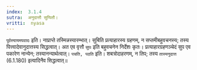 ```yaml
---
index:  3.1.4
sutra:  अनुदात्तौ सुप्पितौ।
vritti:  nyasa
---
```


`पूर्वस्यायमपवादः` इति। नाप्राप्ते तस्मिन्नस्यारम्भात्। सुबिति प्रत्याहारस्य ग्रहणम्, न सप्तमीबहुवचनस्य; तस्य पित्त्वादेवानुदात्तस्य सिद्धत्वात्। अत एव वृत्तौ `सुपः` इति बहुवचनेन निर्देशः कृतः। प्रत्याहारग्रहणञ्चेदं सुप एव पकारेण नान्येन; तस्यानन्यार्थत्वात्। `पचति, पठति` इति। शबत्रोदाहरणम्, न तिप; तस्य `तास्यनुदात्त` (6.1.180) इत्यादिनैव सिद्धत्वात्॥
